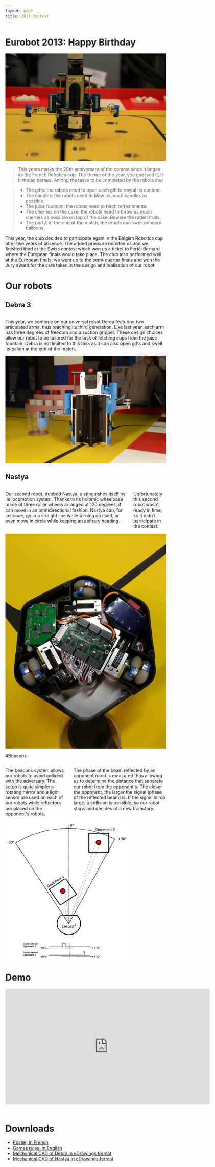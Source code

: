 ```yaml
---
layout: page
title: 2013 Contest
---
```

# Eurobot 2013: Happy Birthday

![Debra in game](/images/2013/debra.jpg)

> This years marks the 20th anniversary of the contest since it began as the French Robotics cup.
> The theme of the year, you guessed it, is birthday parties.
> Among the tasks to be completed by the robots are:

> * The gifts: the robots need to open each gift to reveal its content.
> * The candles: the robots need to blow as much candles as possible.
> * The juice fountain: the robots need to fetch refreshments.
> * The cherries on the cake: the robots need to throw as much cherries as possible on top of the cake. Beware the rotten fruits.
> * The party: at the end of the match, the robots can swell onboard balloons.

This year, the club decided to participate again in the Belgian Robotics cup after two years of absence.
The added pressure boosted us and we finished third at the Swiss contest which won us a ticket to Ferté-Bernard where the European finals would take place.
The club also performed well at the European finals, we went up to the semi-quarter finals and won the Jury award for the care taken in the design and realisation of our robot.


# Our robots

## Debra 3

<div class="row">
<div class="large-6 columns">
<p>
This year, we continue on our universal robot Debra featuring two articulated arms, thus reaching its third generation.
Like last year, each arm has three degrees of freedom and a suction gripper.
These design choices allow our robot to be tailored for the task of fetching cups from the juice fountain.
Debra is not limited to this task as it can also open gifts and swell its ballon at the end of the match.
</p>
</div>
<div class="large-6 columns">
<img src="/images/2013/debra2.jpg" alt="Debra 3"/>
</div>
</div>


## Nastya
<div class="row">
<div class="large-6 columns">
<p>
Our second robot, dubbed Nastya, distinguishes itself by its locomotion system.
Thanks to its holomic wheelbase made of three roller wheels arranged at 120 degrees, it can move in an omnidirectional fashion.
Nastya can, for instance, go in a straight line while turning on itself, or even move in circle while keeping an abitrary heading.
</p>
<p>
Unfortunately this second robot wasn't ready in time, so it didn't participate in the contest.
</p>
</div>
<div class="large-6 columns">
<img src="/images/2013/nastya.jpg" alt="Nastya"/>
</div>
</div>


#Beacons

<div class="row">
<div class="large-6 columns">
<p>
The beacons system allows our robots to avoid collided with the adversary.
The setup is quite simple: a rotating mirror and a light sensor are used on each of our robots while reflectors are placed on the opponent's robots.
</p>
<p>
The phase of the beam reflected by an opponent robot is measured thus allowing us to determine the distance that separate our robot from the opponent's.
The closer the opponent, the larger the signal (phase of the reflected beam) is.
If the signal is too large, a collision is possible, so our robot stops and decides of a new trajectory.
</p>
</div>

<div class="large-6 columns">
<img src="/images/2013/balises.png" alt="Beacons" />
</div>
</div>

# Demo
<div class="ytvideo">
<iframe width="640" height="360" src="https://www.youtube.com/embed/-CB0gJ_69uY" frameborder="0" allowfullscreen></iframe>
</div>

<br>

# Downloads

* [Poster, in French](/ressources/poster/cvra-2013.pdf)
* [Games rules, in English](/ressources/rules/2013.pdf)
* [Mechanical CAD of Debra in eDrawings format](/ressources/cad/debra-2013.easm)
* [Mechanical CAD of Nastya in eDrawings format](/ressources/cad/nastya-2013.easm)
